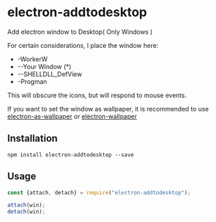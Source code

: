 # electron-addtodesktop

Add electron window to Desktop( Only Windows )

For certain considerations, I place the window here:
- -WorkerW
- --Your Window (*)
- --SHELLDLL_DefView
- -Progman

This will obscure the icons, but will respond to mouse events. 

If you want to set the window as wallpaper, it is recommended to use [electron-as-wallpaper](https://github.com/meslzy/electron-as-wallpaper) or [electron-wallpaper](https://github.com/robinwassen/electron-wallpaper)

## Installation

`npm install electron-addtodesktop --save`

## Usage
```javascript
const {attach, detach} = require("electron-addtodesktop");

attach(win);
detach(win);

```
